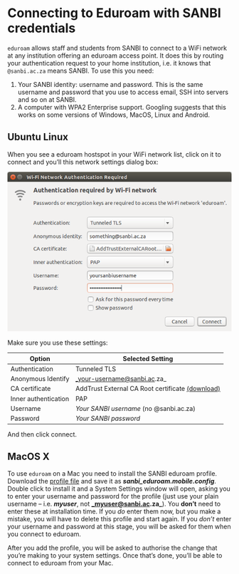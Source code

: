 # Connecting to Eduroam with SANBI credentials

`eduroam` allows staff and students from SANBI to connect to a WiFi network at any institution offering an eduroam access point. It does this by routing your authentication request to your home institution, i.e. it knows that `@sanbi.ac.za` means SANBI. To use this you need:

1. Your SANBI identity: username and password. This is the same username and password that you use to access email, SSH into servers and so on at SANBI.
2. A computer with WPA2 Enterprise support. Googling suggests that this works on some versions of Windows, MacOS, Linux and Android.

## Ubuntu Linux

When you see a eduroam hostspot in your WiFi network list, click on it to connect and you’ll this network settings dialog box:

![alt text](../_media/eduroam_linux.png "Eduroam prompt for Ubuntu Linux")

Make sure you use these settings:

| Option               | Selected Setting            |
| -------------------- | --------------------------- |
| Authentication       | Tunneled TLS                |
| Anonymous Identify   | _your-username@sanbi.ac.za_ |
| CA certificate       | AddTrust External CA Root certificate [(download)](https://support.comodo.com/index.php?/comodo/Knowledgebase/Article/View/917/91/) |
| Inner authentication | PAP                         |
| Username             | _Your SANBI username_ (no @sanbi.ac.za) |
| Password             | _Your SANBI password_       |

And then click connect.

## MacOS X

To use `eduroam` on a Mac you need to install the SANBI eduroam profile. Download the [profile file](http://docs.wp.sanbi.ac.za/?attachment_id=45) and save it as **_sanbi\_eduroam.mobile.config_**. Double click to install it and a System Settings window will open, asking you to enter your username and password for the profile (just use your plain username – i.e. **_myuser_**, not **_myuser@sanbi.ac.za_**). You **don’t** need to enter these at installation time. If you _do_ enter them now, but you make a mistake, you will have to delete this profile and start again. If you _don’t_ enter your username and password at this stage, you will be asked for them when you connect to eduroam.

After you add the profile, you will be asked to authorise the change that you’re making to your system settings. Once that’s done, you’ll be able to connect to eduroam from your Mac.
